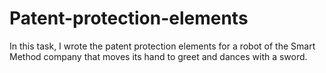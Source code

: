 # Patent-protection-elements
In this task,
I wrote the patent protection elements for a robot of the Smart Method company that moves its hand to greet and dances with a sword.
